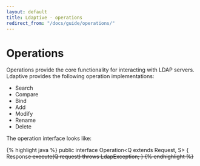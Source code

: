 ```yaml
---
layout: default
title: Ldaptive - operations
redirect_from: "/docs/guide/operations/"
---
```


# Operations

Operations provide the core functionality for interacting with LDAP servers. Ldaptive provides the following operation implementations:

- Search
- Compare
- Bind
- Add
- Modify
- Rename
- Delete

The operation interface looks like:

{% highlight java %}
public interface Operation<Q extends Request, S>
{
  Response<S> execute(Q request) throws LdapException;
}
{% endhighlight %}


